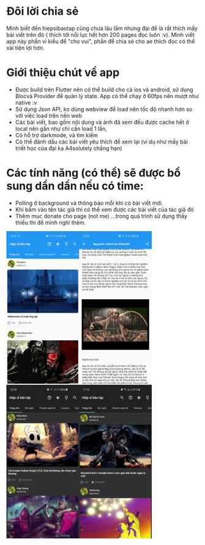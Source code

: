 # Đôi lời chia sẻ
Mình biết đến hiepsibaotap cũng chưa lâu lắm nhưng đại để là rất thích mấy bài viết trên đó ( thích tới nỗi lục hết hơn 200 pages đọc luôn :v). Mình viết app này phần vì kiểu để "cho vui", phần để chia sẻ cho ae thích đọc có thể xài tiện lợi hơn. 

# Giới thiệu chút về app
 * Được build trên Flutter nên có thể build cho cả ios và android, sử dụng Blocvà Provider để quản lý state. App có thể chạy ở 60fps nên mượt như native :v 
 * Sử dụng Json API, ko dùng webview để load nên tốc độ nhanh hơn so với việc load trên nền web
 * Các bài viết, bao gồm nội dung và ảnh đã xem đều được cache hết ở local nên gần như chỉ cần load 1 lần,
 * Có hỗ trợ darkmode, và tìm kiếm 
 * Có thể đánh dấu các bài viết yêu thích để xem lại (ví dụ như mấy bài triết học của đại ka A4solutely chẳng hạn)
 
 # Các tính năng (có thể) sẽ được bổ sung dần dần nếu có time: 
  * Polling ở background và thông báo mỗi khi có bài viết mới.
  * Khi bấm vào tên tác giả thì có thể xem được các bài viết của tác giả đó
  * Thêm mục donate cho page (not me) 
  ...trong quá trình sử dụng thấy thiếu thì để mình nghĩ thêm. 

  <img align='left' src="https://github.com/squalle0nhart/hiepsibaotap/blob/develop/screenshot/Screenshot_20200319-184519.jpg" width="190">
  <img align='left' src="https://github.com/squalle0nhart/hiepsibaotap/blob/develop/screenshot/Screenshot_20200319-184557.jpg" width="190">
  <img align='left' src="https://github.com/squalle0nhart/hiepsibaotap/blob/develop/screenshot/Screenshot_20200330-185924.jpg" width="190">
   <img align='left' src="https://github.com/squalle0nhart/hiepsibaotap/blob/develop/screenshot/Screenshot_20200331-171005.jpg" width="190">



